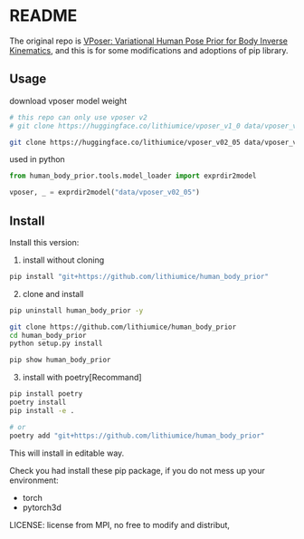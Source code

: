 # README
The original repo is [VPoser: Variational Human Pose Prior for Body Inverse Kinematics](https://github.com/nghorbani/human_body_prior), and this is for some modifications and adoptions of pip library.

## Usage

download vposer model weight

```bash
# this repo can only use vposer v2
# git clone https://huggingface.co/lithiumice/vposer_v1_0 data/vposer_v1_0

git clone https://huggingface.co/lithiumice/vposer_v02_05 data/vposer_v02_05
```

used in python

```python
from human_body_prior.tools.model_loader import exprdir2model

vposer, _ = exprdir2model("data/vposer_v02_05")
```

## Install
<!-- ```bash
conda activate difftraj
pip install human-body-prior
``` -->

Install this version:
1. install without cloning
```bash
pip install "git+https://github.com/lithiumice/human_body_prior"
```

2. clone and install
```bash
pip uninstall human_body_prior -y

git clone https://github.com/lithiumice/human_body_prior
cd human_body_prior 
python setup.py install

pip show human_body_prior
```

3. install with poetry[Recommand]
```bash
pip install poetry
poetry install
pip install -e .

# or
poetry add "git+https://github.com/lithiumice/human_body_prior"
```
This will install in editable way.

Check you had install these pip package, if you do not mess up your environment:
+ torch
+ pytorch3d

LICENSE: license from MPI, no free to modify and distribut,
